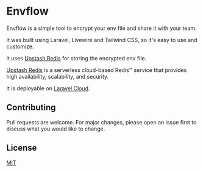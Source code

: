 # Envflow

Envflow is a simple tool to encrypt your env file and share it with your team.

It was built using Laravel, Livewire and Tailwind CSS, so it's easy to use and customize.

It uses [Upstash Redis](https://upstash.com/) for storing the encrypted env file.

[Upstash Redis](https://upstash.com/) is a serverless cloud-based Redis™ service that provides high availability, scalability, and security.

It is deployable on [Laravel Cloud](https://laravel.com/docs/9.x/cloud).

## Contributing

Pull requests are welcome. For major changes, please open an issue first
to discuss what you would like to change.

## License

[MIT](https://choosealicense.com/licenses/mit/)
